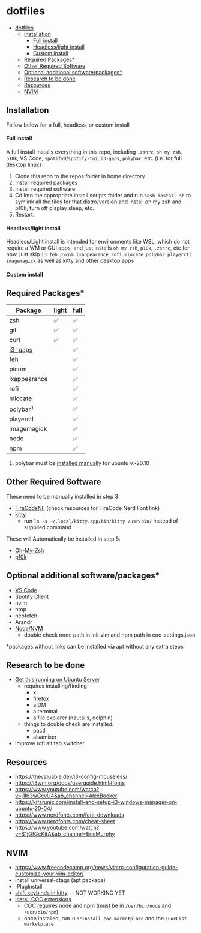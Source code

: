 # dotfiles

<!-- @import "[TOC]" {cmd="toc" depthFrom=2 depthTo=6 orderedList=false} -->

<!-- code_chunk_output -->

- [dotfiles](#dotfiles)
  - [Installation](#installation)
      - [Full install](#full-install)
      - [Headless/light install](#headlesslight-install)
      - [Custom install](#custom-install)
  - [Required Packages*](#required-packages)
  - [Other Required Software](#other-required-software)
  - [Optional additional software/packages*](#optional-additional-softwarepackages)
  - [Research to be done](#research-to-be-done)
  - [Resources](#resources)
  - [NVIM](#nvim)

<!-- /code_chunk_output -->

## Installation
Follow below for a full, headless, or custom install
#### Full install
A full install installs everything in this repo, including `.zshrc`, `oh my zsh`, `p10k`, VS Code, `spotifyd`/`spotify-tui`, `i3-gaps`, `polybar`, etc. (i.e. for full desktop linux)
1. Clone this repo to the repos folder in home directory
2. Install required packages
3. Install required software
4. Cd into the appropriate install scripts folder and run `bash install.sh` to symlink all the files for that distro/version and install oh my zsh and p10k, turn off display sleep, etc.
5. Restart.

#### Headless/light install
Headless/Light install is intended for environments like WSL, which do not require a WM or GUI apps, and just installs `oh my zsh`, `p10k`, `.zshrc`, etc
for now, just skip `i3 feh picom lxappearance rofi mlocate polybar playerctl imagemagick` as well as kitty and other desktop apps

#### Custom install

## Required Packages*
| Package                                    | light | full |
| ------------------------------------------ | ----- | ---- |
| zsh                                        | ✅    | ✅   |
| git                                        | ✅    | ✅   |
| curl                                       | ✅    | ✅   |
| [i3-gaps](https://github.com/Airblader/i3) |       | ✅   |
| feh                                        |       | ✅   |
| picom                                      |       | ✅   |
| lxappearance                               |       | ✅   |
| rofi                                       |       | ✅   |
| mlocate                                    |       | ✅   |
| polybar<sup>1</sup>                        |       | ✅   |
| playerctl                                  |       | ✅   |
| imagemagick                                |       | ✅   |
| node                                       |       | ✅   |
| npm                                        |       | ✅   |

1. polybar must be [installed manually](https://github.com/polybar/polybar) for ubuntu v>20.10

## Other Required Software
These need to be manually installed in step 3:
- [FiraCodeNF](https://github.com/ryanoasis/nerd-fonts/tree/master/patched-fonts/FiraCode) (check resources for FiraCode Nerd Font link)
- [kitty](https://sw.kovidgoyal.net/kitty/binary/#desktop-integration-on-linux)
  - run `ln -s ~/.local/kitty.app/bin/kitty /usr/bin/` instead of supplied command

These will Automatically be installed in step 5:
- [Oh-My-Zsh](https://ohmyz.sh/)
- [p10k](https://github.com/romkatv/powerlevel10k)

## Optional additional software/packages*
- [VS Code](https://code.visualstudio.com/)
- [Spotify Client](https://www.spotify.com/us/)
- nvim
- htop
- neofetch
- Arandr
- [Node/NVM](https://github.com/nvm-sh/nvm)
  - double check node path in init.vim and npm path in coc-settings.json

*packages without links can be installed via apt without any extra steps

## Research to be done

- [Get this running on Ubuntu Server](https://askubuntu.com/questions/870364/how-do-i-install-ubuntu-without-a-de)
     - requires installing/finding
       - x
       - firefox
       - a DM
       - a terminal
       - a file explorer (nautalis, dolphin)
     - things to double check are installed:
       - pactl
       - alsamixer
- improve rofi alt tab switcher

## Resources
 - https://thevaluable.dev/i3-config-mouseless/
 - https://i3wm.org/docs/userguide.html#fonts
 - https://www.youtube.com/watch?v=j1I63wGcvU4&ab_channel=AlexBooker
 - https://kifarunix.com/install-and-setup-i3-windows-manager-on-ubuntu-20-04/
 - https://www.nerdfonts.com/font-downloads
 - https://www.nerdfonts.com/cheat-sheet
 - https://www.youtube.com/watch?v=S1jQfGcKjtA&ab_channel=EricMurphy

## NVIM
- https://www.freecodecamp.org/news/vimrc-configuration-guide-customize-your-vim-editor/
- install universal-ctags (apt package)
- :PlugInstall
- [shift keybinds in kitty](https://www.reddit.com/r/neovim/comments/mbj8m5/how_to_setup_ctrlshiftkey_mappings_in_neovim_and/) -- NOT WORKING YET
- [Install COC extensions](https://vimawesome.com/plugin/coc-nvim)
  - COC requires node and npm (must be in `/usr/bin/node` and `/usr/bin/npm`)
  - once installed, run `:CocInstall coc-marketplace` and the `:CocList marketplace`
